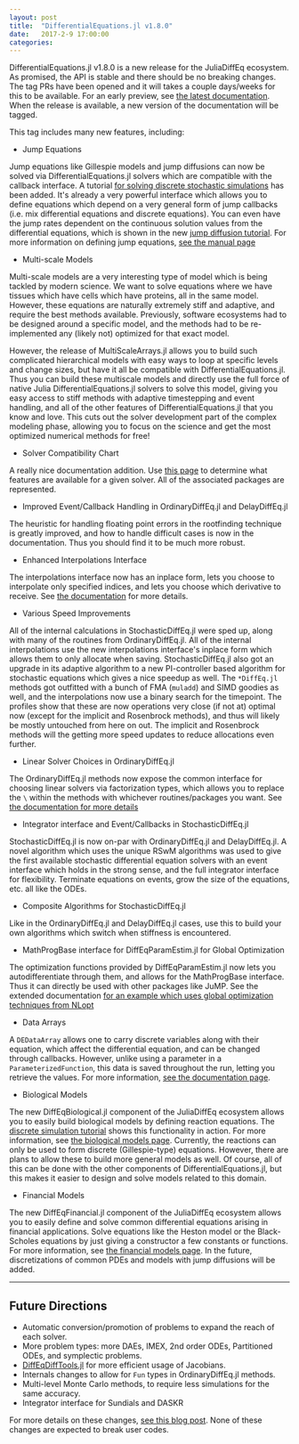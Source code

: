 ```yaml
---
layout: post
title:  "DifferentialEquations.jl v1.8.0"
date:   2017-2-9 17:00:00
categories:
---
```


DifferentialEquations.jl v1.8.0 is a new release for the JuliaDiffEq ecosystem.
As promised, the API is stable and there should be no breaking changes. The tag
PRs have been opened and it will takes a couple days/weeks for this to be available.
For an early preview, see [the latest documentation](http://docs.juliadiffeq.org/latest/).
When the release is available, a new version of the documentation will be tagged.

This tag includes many new features, including:

* Jump Equations

Jump equations like Gillespie models and jump diffusions can now be solved via
DifferentialEquations.jl solvers which are compatible with the callback interface.
A tutorial [for solving discrete stochastic simulations](http://docs.juliadiffeq.org/latest/tutorials/discrete_stochastic_example.html)
has been added. It's already a very powerful interface which
allows you to define equations which depend on a very general form of jump callbacks
(i.e. mix differential equations and discrete equations). You can even have the
jump rates dependent on the continuous solution values from the differential equations,
which is shown in the new [jump diffusion tutorial](http://docs.juliadiffeq.org/latest/tutorials/jump_diffusion.html).
For more information on
defining jump equations, [see the manual page](http://docs.juliadiffeq.org/latest/types/jump_types.html)

* Multi-scale Models

Multi-scale models are a very interesting type of model which is being tackled by
modern science. We want to solve equations where we have tissues which have cells
which have proteins, all in the same model. However, these equations are naturally
extremely stiff and adaptive, and require the best methods available. Previously,
software ecosystems had to be designed around a specific model, and the methods
had to be re-implemented any (likely not) optimized for that exact model.

However, the release of MultiScaleArrays.jl allows you to build such complicated
hierarchical models with easy ways to loop at specific levels and change sizes,
but have it all be compatible with DifferentialEquations.jl. Thus you can build
these multiscale models and directly use the full force of native Julia
DifferentialEquations.jl solvers to solve this model, giving you easy access to
stiff methods with adaptive timestepping and event handling, and all of the other
features of DifferentialEquations.jl that you know and love. This cuts out the solver
development part of the complex modeling phase, allowing you to focus on the science
and get the most optimized numerical methods for free!

* Solver Compatibility Chart

A really nice documentation addition. Use
[this page](http://docs.juliadiffeq.org/latest/basics/compatibility_chart.html)
to determine what features are available for a given solver. All of the associated
packages are represented.

* Improved Event/Callback Handling in OrdinaryDiffEq.jl and DelayDiffEq.jl

The heuristic for handling floating point errors in the rootfinding technique
is greatly improved, and how to handle difficult cases is now in the documentation.
Thus you should find it to be much more robust.

* Enhanced Interpolations Interface

The interpolations interface now has an inplace form, lets you choose to interpolate
only specified indices, and lets you choose which derivative to receive. See
[the documentation](http://docs.juliadiffeq.org/latest/basics/solution.html#Interpolations-1)
for more details.

* Various Speed Improvements

All of the internal calculations in StochasticDiffEq.jl were sped up, along with
many of the routines from OrdinaryDiffEq.jl. All of the internal interpolations
use the new interpolations interface's inplace form which allows them to only
allocate when saving. StochasticDiffEq.jl also got an upgrade in its adaptive
algorithm to a new PI-controller based algorithm for stochastic equations which
gives a nice speedup as well. The `*DiffEq.jl` methods got outfitted with a
bunch of FMA (`muladd`) and SIMD goodies as well, and the interpolations
now use a binary search for the timepoint. The profiles show that these are
now operations very close (if not at) optimal now (except for the implicit
and Rosenbrock methods), and thus will likely be mostly untouched from here
on out. The implicit and Rosenbrock methods will the getting more speed updates
to reduce allocations even further.

* Linear Solver Choices in OrdinaryDiffEq.jl

The OrdinaryDiffEq.jl methods now expose the common interface for choosing
linear solvers via factorization types, which allows you to replace the `\`
within the methods with whichever routines/packages you want. See
[the documentation for more details](http://docs.juliadiffeq.org/latest/features/linear_nonlinear.html)

* Integrator interface and Event/Callbacks in StochasticDiffEq.jl

StochasticDiffEq.jl is now on-par with OrdinaryDiffEq.jl and DelayDiffEq.jl. A
novel algorithm which uses the unique RSwM algorithms was used to give the first
available stochastic differential equation solvers with an event interface which
holds in the strong sense, and the full integrator interface for flexibility.
Terminate equations on events, grow the size of the equations, etc. all like the
ODEs.

* Composite Algorithms for StochasticDiffEq.jl

Like in the OrdinaryDiffEq.jl and DelayDiffEq.jl cases, use this to build
your own algorithms which switch when stiffness is encountered.

* MathProgBase interface for DiffEqParamEstim.jl for Global Optimization

The optimization functions provided by DiffEqParamEstim.jl now lets you autodifferentiate
through them, and allows for the MathProgBase interface. Thus it can directly be used with
other packages like JuMP. See the extended documentation
[for an example which uses global optimization techniques from NLopt](http://docs.juliadiffeq.org/latest/analysis/parameter_estimation.html#More-Algorithms-(Global-Optimization)-via-MathProgBase-Solvers-1)

* Data Arrays

A `DEDataArray` allows one to carry discrete variables along with their equation,
which affect the differential equation, and can be changed through callbacks.
However, unlike using a parameter in a `ParameterizedFunction`, this data is
saved throughout the run, letting you retrieve the values. For more information,
[see the documentation page](http://docs.juliadiffeq.org/latest/features/data_arrays.html).

* Biological Models

The new DiffEqBiological.jl component of the JuliaDiffEq ecosystem allows you to
easily build biological models by defining reaction equations. The
[discrete simulation tutorial](http://docs.juliadiffeq.org/latest/tutorials/discrete_stochastic_example.html)
shows this functionality in action. For more information, see
[the biological models page](http://docs.juliadiffeq.org/latest/models/biological.html).
Currently, the reactions can only be used to form discrete (Gillespie-type) equations.
However, there are plans to allow these to build more general models as well.
Of course, all of this can be done with the other components of DifferentialEquations.jl,
but this makes it easier to design and solve models related to this domain.

* Financial Models

The new DiffEqFinancial.jl component of the JuliaDiffEq ecosystem allows you
to easily define and solve common differential equations arising in financial
applications. Solve equations like the Heston model or the Black-Scholes equations
by just giving a constructor a few constants or functions. For more information,
see [the financial models page](http://docs.juliadiffeq.org/latest/models/financial.html).
In the future, discretizations of common PDEs and models with jump diffusions will be added.

-------------

## Future Directions

- Automatic conversion/promotion of problems to expand the reach of each solver.
- More problem types: more DAEs, IMEX, 2nd order ODEs, Partitioned ODEs, and symplectic problems.
- [DiffEqDiffTools.jl](https://github.com/JuliaDiffEq/DiffEqDiffTools.jl) for more efficient usage of Jacobians.
- Internals changes to allow for `Fun` types in OrdinaryDiffEq.jl methods.
- Multi-level Monte Carlo methods, to require less simulations for the same accuracy.
- Integrator interface for Sundials and DASKR

For more details on these changes,
[see this blog post](http://www.stochasticlifestyle.com/6-months-differentialequations-jl-going/).
None of these changes are expected to break user codes.
